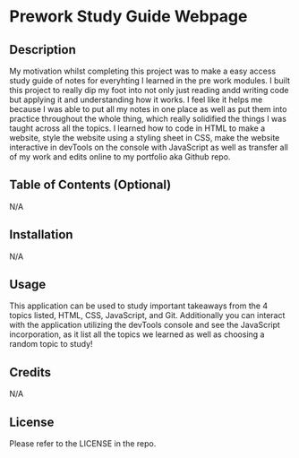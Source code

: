 # Prework Study Guide Webpage

## Description

My motivation whilst completing this project was to make a easy access study guide of notes for everyhting I learned in the pre work modules. I built this project to really dip my foot into not only just reading andd writing code but applying it and understanding how it works. I feel like it helps me because I was able to put all my notes in one place as well as put them into practice throughout the whole thing, which really solidified the things I was taught across all the topics. I learned how to code in HTML to make a website, style the website using a styling sheet in CSS, make the website interactive in devTools on the console with JavaScript as well as transfer all of my work and edits online to my portfolio aka Github repo.

## Table of Contents (Optional)

N/A

## Installation

N/A

## Usage

This application can be used to study important takeaways from the 4 topics listed, HTML, CSS, JavaScript, and Git. Additionally you can interact with the application utilizing the devTools console and see the JavaScript incorporation, as it list all the topics we learned as well as choosing a random topic to study!

## Credits

N/A

## License

Please refer to the LICENSE in the repo.

